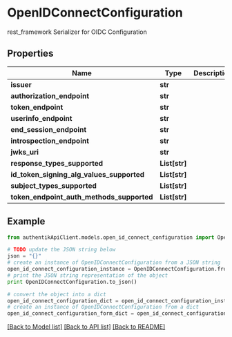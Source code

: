 # OpenIDConnectConfiguration

rest_framework Serializer for OIDC Configuration

## Properties
Name | Type | Description | Notes
------------ | ------------- | ------------- | -------------
**issuer** | **str** |  | 
**authorization_endpoint** | **str** |  | 
**token_endpoint** | **str** |  | 
**userinfo_endpoint** | **str** |  | 
**end_session_endpoint** | **str** |  | 
**introspection_endpoint** | **str** |  | 
**jwks_uri** | **str** |  | 
**response_types_supported** | **List[str]** |  | 
**id_token_signing_alg_values_supported** | **List[str]** |  | 
**subject_types_supported** | **List[str]** |  | 
**token_endpoint_auth_methods_supported** | **List[str]** |  | 

## Example

```python
from authentikApiClient.models.open_id_connect_configuration import OpenIDConnectConfiguration

# TODO update the JSON string below
json = "{}"
# create an instance of OpenIDConnectConfiguration from a JSON string
open_id_connect_configuration_instance = OpenIDConnectConfiguration.from_json(json)
# print the JSON string representation of the object
print OpenIDConnectConfiguration.to_json()

# convert the object into a dict
open_id_connect_configuration_dict = open_id_connect_configuration_instance.to_dict()
# create an instance of OpenIDConnectConfiguration from a dict
open_id_connect_configuration_form_dict = open_id_connect_configuration.from_dict(open_id_connect_configuration_dict)
```
[[Back to Model list]](../README.md#documentation-for-models) [[Back to API list]](../README.md#documentation-for-api-endpoints) [[Back to README]](../README.md)


